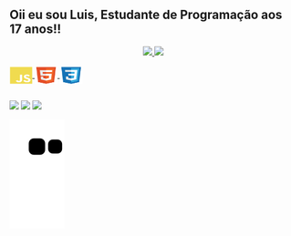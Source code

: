 ## Oii eu sou Luis, Estudante de Programação aos 17 anos!!
<div align="center">
  <a href="https://github.com/LuisAndradeDias">
  <img height="180em" src="https://github-readme-stats.vercel.app/api?username=LuisAndradeDias&show_icons=true&theme=blue-green&include_all_commits=true&count_private=true"/>
  <img height="180em" src="https://github-readme-stats.vercel.app/api/top-langs/?username=LuisAndradeDias&layout=compact&langs_count=7&theme=blue-green"/>
</div>
<div style="display: inline_block"><br>
  <img align="center" alt="Luis-Js" height="30" width="40" src="https://raw.githubusercontent.com/devicons/devicon/master/icons/javascript/javascript-plain.svg">
  <!--<img align="center" alt="Luis-Ts" height="30" width="40" src="https://raw.githubusercontent.com/devicons/devicon/master/icons/typescript/typescript-plain.svg">-->
  <!--<img align="center" alt="Luis-React" height="30" width="40" src="https://raw.githubusercontent.com/devicons/devicon/master/icons/react/react-original.svg">-->
  <img align="center" alt="Luis-HTML" height="30" width="40" src="https://raw.githubusercontent.com/devicons/devicon/master/icons/html5/html5-original.svg">
  <img align="center" alt="Luis-CSS" height="30" width="40" src="https://raw.githubusercontent.com/devicons/devicon/master/icons/css3/css3-original.svg">
 
</div>
  
  ##
 
<div> 
  <a href="https://web.whatsapp.com/send?phone=5522997105484" target="_blank"><img src="https://img.shields.io/badge/WhatsApp-25D366?style=for-the-badge&logo=whatsapp&logoColor=black" target="_blank"></a>
  <a href="https://instagram.com/rafaballerini" target="_blank"><img src="https://img.shields.io/badge/-Instagram-%23E4405F?style=for-the-badge&logo=instagram&logoColor=black" target="_blank"></a>
  <a href = "mailto:contatoluisandradedev@gmail.com"><img src="https://img.shields.io/badge/-Gmail-%23333?style=for-the-badge&logo=gmail&logoColor=black" target="_blank"></a>

 
  ![Snake animation](https://github.com/LuisAndradeDias/LuisAndradeDias/blob/output/github-contribution-grid-snake.svg)
 
</div>
